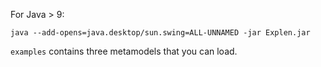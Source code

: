 
For Java > 9:

`java --add-opens=java.desktop/sun.swing=ALL-UNNAMED -jar Explen.jar`


`examples` contains three metamodels that you can load.




